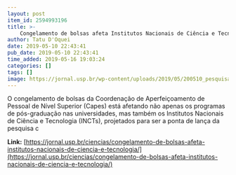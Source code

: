 ```yaml
---
layout: post
item_id: 2594993196
title: >-
    Congelamento de bolsas afeta Institutos Nacionais de Ciência e Tecnologia
author: Tatu D'Oquei
date: 2019-05-10 22:43:41
pub_date: 2019-05-10 22:43:41
time_added: 2019-05-16 19:03:24
categories: []
tags: []
image: https://jornal.usp.br/wp-content/uploads/2019/05/200510_pesquisas.jpg
---
```


O congelamento de bolsas da Coordenação de Aperfeiçoamento de Pessoal de Nível Superior (Capes) está afetando não apenas os programas de pós-graduação nas universidades, mas também os Institutos Nacionais de Ciência e Tecnologia (INCTs), projetados para ser a ponta de lança da pesquisa c

**Link:** [https://jornal.usp.br/ciencias/congelamento-de-bolsas-afeta-institutos-nacionais-de-ciencia-e-tecnologia/](https://jornal.usp.br/ciencias/congelamento-de-bolsas-afeta-institutos-nacionais-de-ciencia-e-tecnologia/)

